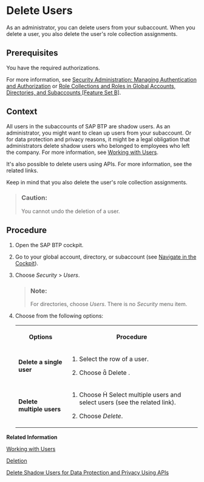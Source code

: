 <!-- loio51000c2254864a39b9f8629715f2c5f1 -->

# Delete Users

As an administrator, you can delete users from your subaccount. When you delete a user, you also delete the user's role collection assignments.



<a name="loio51000c2254864a39b9f8629715f2c5f1__prereq_kyb_mkt_bnb"/>

## Prerequisites

You have the required authorizations.

For more information, see [Security Administration: Managing Authentication and Authorization](Security_Administration_Managing_Authentication_and_Authorization_1ff47b2.md) or [Role Collections and Roles in Global Accounts, Directories, and Subaccounts \[Feature Set B\]](Role_Collections_and_Roles_in_Global_Accounts,_Directories,_and_Subaccounts_Feature_Set_B_0039cf0.md).



<a name="loio51000c2254864a39b9f8629715f2c5f1__context_lny_4b5_bnb"/>

## Context

All users in the subaccounts of SAP BTP are shadow users. As an administrator, you might want to clean up users from your subaccount. Or for data protection and privacy reasons, it might be a legal obligation that administrators delete shadow users who belonged to employees who left the company. For more information, see [Working with Users](Working_with_Users_2c91f88.md).

It's also possible to delete users using APIs. For more information, see the related links.

Keep in mind that you also delete the user's role collection assignments.

> ### Caution:  
> You cannot undo the deletion of a user.



<a name="loio51000c2254864a39b9f8629715f2c5f1__steps_b4y_4b5_bnb"/>

## Procedure

1.  Open the SAP BTP cockpit.

2.  Go to your global account, directory, or subaccount \(see [Navigate in the Cockpit](Navigate_in_the_Cockpit_0874895.md)\).

3.  Choose *Security* \> *Users*.

    > ### Note:  
    > For directories, choose *Users*. There is no *Security* menu item.

4.  Choose from the following options:


    <table>
    <tr>
    <th>

    Options


    
    </th>
    <th>

    Procedure


    
    </th>
    </tr>
    <tr>
    <td>

    **Delete a single user**


    
    </td>
    <td>

    1.  Select the row of a user.

    2.  Choose   Delete .


    
    </td>
    </tr>
    <tr>
    <td>

    **Delete multiple users**


    
    </td>
    <td>

    1.  Choose   Select multiple users  and select users \(see the related link\).

    2.  Choose *Delete*.


    
    </td>
    </tr>
    </table>
    

**Related Information**  


[Working with Users](Working_with_Users_2c91f88.md "In the SAP BTP cockpit, you can see the users of your global account or subaccount, user-related identity provider information, and their authorizations. In a user's overview, you can create and delete users, and assign role collections. You can also display an overview of the role collections, where you can drill down all the way to the role, and see the application that the role is belongs to.")

[Deletion](Deletion_25e3cc6.md "The processing of personal data is subject to applicable laws related to the deletion of this data when the specified, explicit, and legitimate purpose for processing this personal data has expired. If there is no longer a legitimate purpose that requires the retention and use of personal data, it must be deleted.")

[Delete Shadow Users for Data Protection and Privacy Using APIs](Delete_Shadow_Users_for_Data_Protection_and_Privacy_Using_APIs_eb70f16.md "Data privacy regulations or policies may require you to delete this data, for example, when the user has left your organization. To delete shadow users using APIs, set up access to the API and then use the SCIM REST APIs to retrieve and delete the users.")

